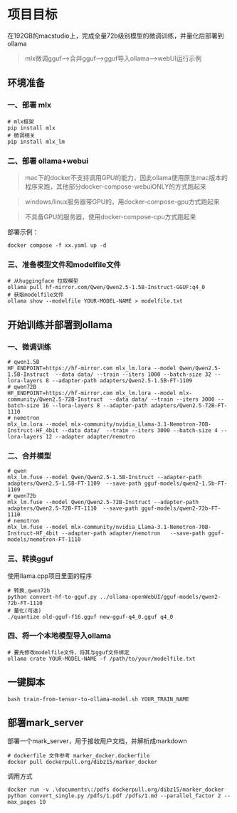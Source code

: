 # 项目目标
在192GB的macstudio上，完成全量72b级别模型的微调训练，并量化后部署到ollama
> mlx微调gguf-->合并gguf-->gguf导入ollama-->webUI运行示例

## 环境准备
### 一、部署 mlx
```
# mlx框架
pip install mlx
# 微调相关
pip install mlx_lm
```

### 二、部署 ollama+webui
> mac下的docker不支持调用GPU的能力，因此ollama使用原生mac版本的程序来跑，其他部分docker-compose-webuiONLY的方式跑起来

> windows/linux服务器带GPU的，用docker-compose-gpu方式跑起来

> 不具备GPU的服务器，使用docker-compose-cpu方式跑起来

部署示例：
```
docker compose -f xx.yaml up -d
```

### 三、准备模型文件和modelfile文件

```
# 从huggingface 拉取模型
ollama pull hf-mirror.com/Qwen/Qwen2.5-1.5B-Instruct-GGUF:q4_0
# 获取modelfile文件
ollama show --modelfile YOUR-MODEL-NAME > modelfile.txt
```



## 开始训练并部署到ollama
### 一、微调训练
```
# qwen1.5B
HF_ENDPOINT=https://hf-mirror.com mlx_lm.lora --model Qwen/Qwen2.5-1.5B-Instruct  --data data/ --train --iters 1000 --batch-size 32 --lora-layers 8 --adapter-path adapters/Qwen2.5-1.5B-FT-1109
# qwen72B
HF_ENDPOINT=https://hf-mirror.com mlx_lm.lora --model mlx-community/Qwen2.5-72B-Instruct  --data data/ --train --iters 3000 --batch-size 16 --lora-layers 8 --adapter-path adapters/Qwen2.5-72B-FT-1110
# nemotron
mlx_lm.lora --model mlx-community/nvidia_Llama-3.1-Nemotron-70B-Instruct-HF_4bit --data data/  --train --iters 3000 --batch-size 4 --lora-layers 12 --adapter adapter/nemotro
```

### 二、合并模型
```
# qwen
mlx_lm.fuse --model Qwen/Qwen2.5-1.5B-Instruct --adapter-path adapters/Qwen2.5-1.5B-FT-1109  --save-path gguf-models/qwen2-1.5b-FT-1109
# qwen72b
mlx_lm.fuse --model Qwen/Qwen2.5-72B-Instruct --adapter-path adapters/Qwen2.5-72B-FT-1110  --save-path gguf-models/qwen2-72b-FT-1110
# nemotron
mlx_lm.fuse --model mlx-community/nvidia_Llama-3.1-Nemotron-70B-Instruct-HF_4bit --adapter-path adapter/nemotron   --save-path gguf-models/nemotron-FT-1110
```
### 三、转换gguf
使用llama.cpp项目里面的程序
```
# 转换,qwen72b
python convert-hf-to-gguf.py ../ollama-openWebUI/gguf-models/qwen2-72b-FT-1110
# 量化(可选)
./quantize old-gguf-f16.gguf new-gguf-q4_0.gguf q4_0
```
### 四、将一个本地模型导入ollama
```
# 要先修改modelfile文件，将其与gguf文件绑定
ollama crate YOUR-MODEL-NAME -f /path/to/your/modelfile.txt
```

## 一键脚本
```
bash train-from-tensor-to-ollama-model.sh YOUR_TRAIN_NAME
```

## 部署mark_server
部署一个mark_server，用于接收用户文档，并解析成markdown
```
# dockerfile 文件参考 marker_docker.dockerfile
docker pull dockerpull.org/dibz15/marker_docker
```
调用方式
```
docker run -v .\documents\:/pdfs dockerpull.org/dibz15/marker_docker python convert_single.py /pdfs/1.pdf /pdfs/1.md --parallel_factor 2 --max_pages 10

```
